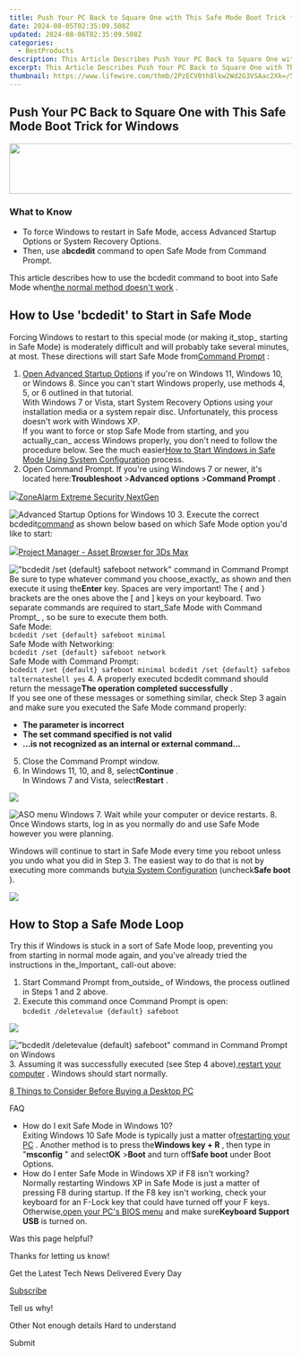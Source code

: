 ```yaml
---
title: Push Your PC Back to Square One with This Safe Mode Boot Trick for Windows
date: 2024-08-05T02:35:09.508Z
updated: 2024-08-06T02:35:09.508Z
categories:
  - BestProducts
description: This Article Describes Push Your PC Back to Square One with This Safe Mode Boot Trick for Windows
excerpt: This Article Describes Push Your PC Back to Square One with This Safe Mode Boot Trick for Windows
thumbnail: https://www.lifewire.com/thmb/2PzECV0th8lkw2Wd2G3VSAac2Xk=/540x405/filters:no_upscale():max_bytes(150000):strip_icc():format(webp)/how-to-force-windows-to-restart-in-safe-mode-2625163-1105674bea70405ab286d0d61b498bf6.png
---
```


## Push Your PC Back to Square One with This Safe Mode Boot Trick for Windows
<!-- affiliate ads begin -->
<a href="https://aligracehair.sjv.io/c/5597632/2087267/19272" target="_top" id="2087267"><img src="//a.impactradius-go.com/display-ad/19272-2087267" border="0" alt="" width="728" height="90"/></a><img height="0" width="0" src="https://imp.pxf.io/i/5597632/2087267/19272" style="position:absolute;visibility:hidden;" border="0" />
<!-- affiliate ads end -->
### What to Know

* To force Windows to restart in Safe Mode, access Advanced Startup Options or System Recovery Options.
* Then, use a**bcdedit** command to open Safe Mode from Command Prompt.

 This article describes how to use the bcdedit command to boot into Safe Mode when[the normal method doesn't work](https://www.lifewire.com/fix-a-computer-that-always-stops-at-startup-settings-or-abo-2624445) .  

## How to Use 'bcdedit' to Start in Safe Mode

 Forcing Windows to restart to this special mode (or making it_stop_ starting in Safe Mode) is moderately difficult and will probably take several minutes, at most. These directions will start Safe Mode from[Command Prompt](https://www.lifewire.com/command-prompt-2625840) :

1. [Open Advanced Startup Options](https://www.lifewire.com/how-to-access-advanced-startup-options-in-windows-10-or-8-2626229) if you're on Windows 11, Windows 10, or Windows 8\. Since you can't start Windows properly, use methods 4, 5, or 6 outlined in that tutorial.  
 With Windows 7 or Vista, start System Recovery Options using your installation media or a system repair disc. Unfortunately, this process doesn't work with Windows XP.  
 If you want to force or stop Safe Mode from starting, and you actually_can_ access Windows properly, you don't need to follow the procedure below. See the much easier[How to Start Windows in Safe Mode Using System Configuration](https://www.lifewire.com/how-to-start-windows-in-safe-mode-using-system-configuration-2626115) process.
2. Open Command Prompt. If you're using Windows 7 or newer, it's located here:**Troubleshoot** \>**Advanced options** \>**Command Prompt** .  
<!-- affiliate ads begin -->
<a href="https://estore.zonealarm.com/order/checkout.php?PRODS=36245101&QTY=1&AFFILIATE=108875&CART=1"><img src="https://sc1.checkpoint.com/sc1/za/images/boxes/zang_box_trust.png" border="0">ZoneAlarm Extreme Security NextGen</a>
<!-- affiliate ads end -->
![Advanced Startup Options for Windows 10](https://www.lifewire.com/thmb/FvRv0xdSCo8UanPmD9Vp0mBddjE=/1500x0/filters:no_upscale():max_bytes(150000):strip_icc():format(webp)/aso-windows-10-5c5c3bde46e0fb000127c6d7.png)
3. Execute the correct bcdedit[command](https://www.lifewire.com/what-is-a-command-2625828) as shown below based on which Safe Mode option you'd like to start:  
<!-- affiliate ads begin -->
<a href="https://secure.2checkout.com/order/checkout.php?PRODS=4709458&QTY=1&AFFILIATE=108875&CART=1"><img src="https://3d-kstudio.com/wp-content/uploads/2019/10/Project-Manager-version-3-1600x900-768x419.jpg" border="0">Project Manager - Asset Browser for 3Ds Max</a>
<!-- affiliate ads end -->
!["bcdedit /set {default} safeboot network" command in Command Prompt](https://www.lifewire.com/thmb/tnUE5VabXIlDNfK2S4UhcOKHG9c=/1500x0/filters:no_upscale():max_bytes(150000):strip_icc():format(webp)/002_how-to-force-windows-to-restart-in-safe-mode-2625163-5c77678446e0fb0001d83cb3.jpg)  
 Be sure to type whatever command you choose_exactly_ as shown and then execute it using the**Enter** key. Spaces are very important! The { and } brackets are the ones above the \[ and \] keys on your keyboard. Two separate commands are required to start_Safe Mode with Command Prompt_ , so be sure to execute them both.  
 Safe Mode:  
 `bcdedit /set {default} safeboot minimal`  
 Safe Mode with Networking:  
 `bcdedit /set {default} safeboot network`  
 Safe Mode with Command Prompt:  
 `bcdedit /set {default} safeboot minimal bcdedit /set {default} safebootalternateshell yes`
4. A properly executed bcdedit command should return the message**The operation completed successfully** .  
 If you see one of these messages or something similar, check Step 3 again and make sure you executed the Safe Mode command properly:  
   * **The parameter is incorrect**  
   * **The set command specified is not valid**  
   * **...is not recognized as an internal or external command...**
5. Close the Command Prompt window.
6. In Windows 11, 10, and 8, select**Continue** .  
 In Windows 7 and Vista, select**Restart** .  
<!-- affiliate ads begin -->
<a href="https://store.revouninstaller.com/order/checkout.php?PRODS=28010250&QTY=1&AFFILIATE=108875&CART=1"><img src="https://secure.avangate.com/images/merchant/4282ec8de8c9be897e7aff4aa231b1a4/336__280a.jpg" border="0"></a>
<!-- affiliate ads end -->
![ASO menu Windows](https://www.lifewire.com/thmb/s1Q2N-22YKjJTAP7l4M9BJzkNXE=/1500x0/filters:no_upscale():max_bytes(150000):strip_icc():format(webp)/003_how-to-force-windows-to-restart-in-safe-mode-2625163-5c7767ddc9e77c0001f57b8c.jpg)
7. Wait while your computer or device restarts.
8. Once Windows starts, log in as you normally do and use Safe Mode however you were planning.

 Windows will continue to start in Safe Mode every time you reboot unless you undo what you did in Step 3\. The easiest way to do that is not by executing more commands but[via System Configuration](https://www.lifewire.com/how-to-start-windows-in-safe-mode-using-system-configuration-2626115) (uncheck**Safe boot** ).

<!-- affiliate ads begin -->
<a href="https://shop.mondly.com/affiliate.php?ACCOUNT=ATISTUDI&AFFILIATE=108875&PATH=https%3A%2F%2Fwww.mondly.com%3FAFFILIATE%3D108875%26RESOURCE%3D%2BGeneral%2B970x90%2B"><img src="https://secure.avangate.com/images/merchant/69c418c33ec2e1a4267fa9bb77fa1428/general-970x90.gif" border="0"></a>
<!-- affiliate ads end -->
## How to Stop a Safe Mode Loop

 Try this if Windows is stuck in a sort of Safe Mode loop, preventing you from starting in normal mode again, and you've already tried the instructions in the_Important_ call-out above:

1. Start Command Prompt from_outside_ of Windows, the process outlined in Steps 1 and 2 above.
2. Execute this command once Command Prompt is open:  
 `bcdedit /deletevalue {default} safeboot`  
<!-- affiliate ads begin -->
<a href="https://estore.winxdvd.com/order/checkout.php?PRODS=12653808&QTY=1&AFFILIATE=108875&CART=1"><img src="https://www.winxdvd.com/affiliate/new-banner/wt-500x500.jpg" border="0"></a>
<!-- affiliate ads end -->
!["bcdedit /deletevalue {default} safeboot" command in Command Prompt on Windows](https://www.lifewire.com/thmb/iw73ubzOfXo2zuWO1YLBafnst2A=/1500x0/filters:no_upscale():max_bytes(150000):strip_icc():format(webp)/004_how-to-force-windows-to-restart-in-safe-mode-2625163-5c7768a5c9e77c000136a6ae.jpg)
3. Assuming it was successfully executed (see Step 4 above),[restart your computer](https://www.lifewire.com/how-to-reboot-a-computer-2624568) . Windows should start normally.

[8 Things to Consider Before Buying a Desktop PC](https://www.lifewire.com/desktop-pc-buyers-guide-832343)

 FAQ

* How do I exit Safe Mode in Windows 10?  
 Exiting Windows 10 Safe Mode is typically just a matter of[restarting your PC](https://www.lifewire.com/how-to-reboot-a-computer-2624568) . Another method is to press the**Windows key + R** , then type in "**msconfig** " and select**OK** \>**Boot** and turn off**Safe boot** under Boot Options.
* How do I enter Safe Mode in Windows XP if F8 isn't working?  
 Normally restarting Windows XP in Safe Mode is just a matter of pressing F8 during startup. If the F8 key isn't working, check your keyboard for an F-Lock key that could have turned off your F keys. Otherwise,[open your PC's BIOS menu](https://www.lifewire.com/how-to-enter-bios-2624481) and make sure**Keyboard Support USB** is turned on.

Was this page helpful?

Thanks for letting us know!

 Get the Latest Tech News Delivered Every Day

[Subscribe](https://www.lifewire.com/#)

Tell us why!

 Other  Not enough details  Hard to understand

 Submit

<ins class="adsbygoogle"
     style="display:block"
     data-ad-format="autorelaxed"
     data-ad-client="ca-pub-7571918770474297"
     data-ad-slot="1223367746"></ins>



<ins class="adsbygoogle"
     style="display:block"
     data-ad-client="ca-pub-7571918770474297"
     data-ad-slot="8358498916"
     data-ad-format="auto"
     data-full-width-responsive="true"></ins>
